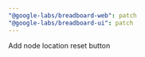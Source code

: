 ```yaml
---
"@google-labs/breadboard-web": patch
"@google-labs/breadboard-ui": patch
---
```


Add node location reset button
